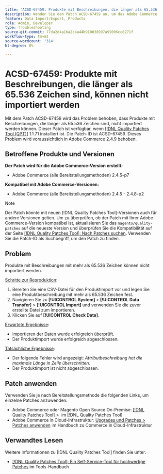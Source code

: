 ```yaml
---
title: 'ACSD-67459: Produkte mit Beschreibungen, die länger als 65.536 Zeichen sind, können nicht importiert werden'
description: Wenden Sie den Patch ACSD-67459 an, um das Adobe Commerce-Problem zu beheben, bei dem Produkte mit Beschreibungen, die länger als 65.536 Zeichen sind, nicht importiert werden können.
feature: Data Import/Export, Products
role: Admin, Developer
type: Troubleshooting
source-git-commit: 77da2d4a16a2c4a44b910038997a99096cc8271f
workflow-type: tm+mt
source-wordcount: '314'
ht-degree: 0%

---
```



# ACSD-67459: Produkte mit Beschreibungen, die länger als 65.536 Zeichen sind, können nicht importiert werden

Mit dem Patch ACSD-67459 wird das Problem behoben, dass Produkte mit Beschreibungen, die länger als 65.536 Zeichen sind, nicht importiert werden können. Dieser Patch ist verfügbar, wenn [[!DNL Quality Patches Tool (QPT)]](/help/tools/quality-patches-tool/quality-patches-tool-to-self-serve-quality-patches.md) 1.1.71 installiert ist. Die Patch-ID ist ACSD-67459. Dieses Problem wird voraussichtlich in Adobe Commerce 2.4.9 behoben.

## Betroffene Produkte und Versionen

**Der Patch wird für die Adobe Commerce-Version erstellt:**

* Adobe Commerce (alle Bereitstellungsmethoden) 2.4.5-p7

**Kompatibel mit Adobe Commerce-Versionen:**

* Adobe Commerce (alle Bereitstellungsmethoden) 2.4.5 - 2.4.8-p2

>[!NOTE]
>
>Der Patch könnte mit neuen [!DNL Quality Patches Tool]-Versionen auch für andere Versionen gelten. Um zu überprüfen, ob der Patch mit Ihrer Adobe Commerce-Version kompatibel ist, aktualisieren Sie das `magento/quality-patches` auf die neueste Version und überprüfen Sie die Kompatibilität auf der Seite [[!DNL Quality Patches Tool]: Nach Patches suchen](https://experienceleague.adobe.com/tools/commerce-quality-patches/index.html?lang=de). Verwenden Sie die Patch-ID als Suchbegriff, um den Patch zu finden.

## Problem

Produkte mit Beschreibungen mit mehr als 65.536 Zeichen können nicht importiert werden.

<u>Schritte zur Reproduktion</u>:

1. Bereiten Sie eine CSV-Datei für den Produktimport vor und legen Sie eine Produktbeschreibung mit mehr als 65.536 Zeichen fest.
1. Navigieren Sie zu **[!UICONTROL System]** > **[!UICONTROL Data Transfer]** > **[!UICONTROL Import]** und verwenden Sie die zuvor erstellte Datei zum Importieren.
1. Klicken Sie auf **[!UICONTROL Check Data]**.

<u>Erwartete Ergebnisse</u>:

* Importieren der Daten wurde erfolgreich überprüft.
* Der Produktimport wurde erfolgreich abgeschlossen.

<u>Tatsächliche Ergebnisse</u>:

* Der folgende Fehler wird angezeigt: *Attributbeschreibung hat die maximale Länge in Zeile überschritten*.
* Der Produktimport ist nicht abgeschlossen.

## Patch anwenden

Verwenden Sie je nach Bereitstellungsmethode die folgenden Links, um einzelne Patches anzuwenden:

* Adobe Commerce oder Magento Open Source On-Premise: [[!DNL Quality Patches Tool] > &#x200B;](/help/tools/quality-patches-tool/usage.md) im [!DNL Quality Patches Tool]
* Adobe Commerce in Cloud-Infrastruktur: [Upgrades und Patches > Patches anwenden](https://experienceleague.adobe.com/docs/commerce-cloud-service/user-guide/develop/upgrade/apply-patches.html?lang=de) im Handbuch zu Commerce in Cloud-Infrastruktur

## Verwandtes Lesen

Weitere Informationen zu [!DNL Quality Patches Tool] finden Sie unter:

* [[!DNL Quality Patches Tool]: Ein Self-Service-Tool für hochwertige Patches](/help/tools/quality-patches-tool/quality-patches-tool-to-self-serve-quality-patches.md) im Tools-Handbuch
